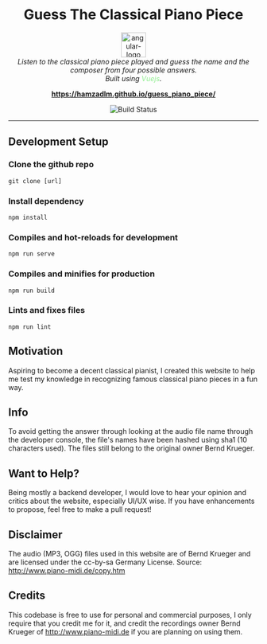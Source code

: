<h1 align="center">Guess The Classical Piano Piece</h1>

<p align="center">
  <img src="public/favicon.ico" alt="angular-logo" width="50px" height="50px"/>
  <br>
  <i>Listen to the classical piano piece played and guess the name and the composer from four possible answers.
    <br>Built using <span style="color:lightgreen">Vuejs</span>.</i>
  <br>
</p>

<p align="center">
  <a href="https://hamzadlm.github.io/guess_piano_piece/"><strong>https://hamzadlm.github.io/guess_piano_piece/</strong></a>
  <br>
</p>

<p align="center">
<img src="https://img.shields.io/github/workflow/status/HamzaDLM/guess_piano_piece/pages%20build%20and%20deployment" alt="Build Status">
</img>

</p>

<hr>
</hr>

## Development Setup

### Clone the github repo
```
git clone [url]
```
### Install dependency
```
npm install
```
### Compiles and hot-reloads for development
```
npm run serve
```
### Compiles and minifies for production
```
npm run build
```
### Lints and fixes files
```
npm run lint
```
## Motivation
Aspiring to become a decent classical pianist, I created this website to help me test my knowledge in recognizing famous classical piano pieces in a fun way.
## Info
To avoid getting the answer through looking at the audio file name through the developer console, the file's names have been hashed using sha1 (10 characters used). The files still belong to the original owner Bernd Krueger.
## Want to Help?
Being mostly a backend developer, I would love to hear your opinion and critics about the website, especially UI/UX wise. If you have enhancements to propose, feel free to make a pull request!
## Disclaimer
The audio (MP3, OGG) files used in this website are of Bernd Krueger and are licensed under the cc-by-sa Germany License.
Source: http://www.piano-midi.de/copy.htm
## Credits
This codebase is free to use for personal and commercial purposes, I only require that you credit me for it, and credit the recordings owner Bernd Krueger of http://www.piano-midi.de if you are planning on using them.